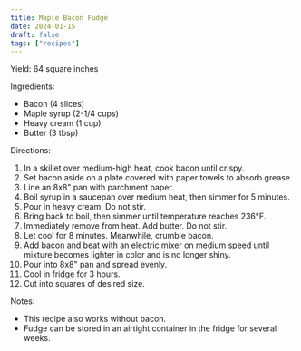 ```yaml
---
title: Maple Bacon Fudge
date: 2024-01-15
draft: false
tags: ["recipes"]
---
```


Yield: 64 square inches

Ingredients:
- Bacon (4 slices)
- Maple syrup (2-1/4 cups)
- Heavy cream (1 cup)
- Butter (3 tbsp)

Directions:
1) In a skillet over medium-high heat, cook bacon until crispy.
2) Set bacon aside on a plate covered with paper towels to absorb grease.
3) Line an 8x8" pan with parchment paper.
4) Boil syrup in a saucepan over medium heat, then simmer for 5 minutes.
5) Pour in heavy cream. Do not stir.
6) Bring back to boil, then simmer until temperature reaches 236°F.
7) Immediately remove from heat. Add butter. Do not stir.
8) Let cool for 8 minutes. Meanwhile, crumble bacon.
9) Add bacon and beat with an electric mixer on medium speed until mixture becomes lighter in color and is no longer shiny.
10) Pour into 8x8" pan and spread evenly.
11) Cool in fridge for 3 hours.
12) Cut into squares of desired size.

Notes:
- This recipe also works without bacon.
- Fudge can be stored in an airtight container in the fridge for several weeks.
